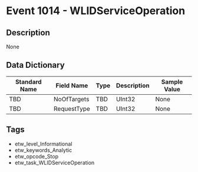 # Event 1014 - WLIDServiceOperation

## Description
None

## Data Dictionary
|Standard Name|Field Name|Type|Description|Sample Value|
|---|---|---|---|---|
|TBD|NoOfTargets|TBD|UInt32|None|None|
|TBD|RequestType|TBD|UInt32|None|None|

## Tags
* etw_level_Informational
* etw_keywords_Analytic
* etw_opcode_Stop
* etw_task_WLIDServiceOperation
